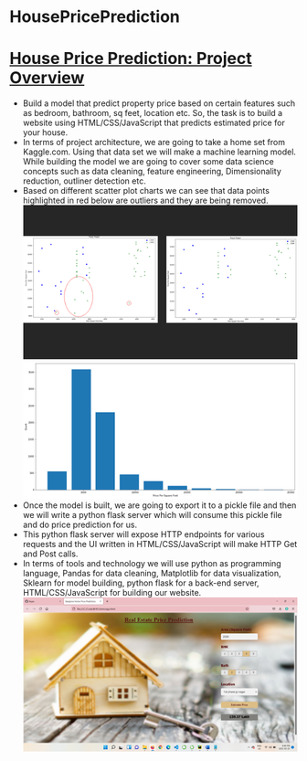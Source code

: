 # HousePricePrediction
# [House Price Prediction: Project Overview](https://github.com/KrutikaDesai02/HousePricePrediction)
* Build a model that predict property price based on certain features such as bedroom, bathroom, sq feet, location etc. So, the task is to build a website using HTML/CSS/JavaScript that predicts estimated price for your house.
* In terms of project architecture, we are going to take a home set from Kaggle.com. Using that data set we will make a machine learning model. While building the model we are going to cover some data science concepts such as data cleaning, feature engineering, Dimensionality reduction, outliner detection etc.
* Based on different scatter plot charts we can see that data points highlighted in red below are outliers and they are being removed.
![](/images/1%20tbr52QE8lXy60Ta-zOqsbA.png)
![](/images/1%20rVSk8IsLuNwgtU8zgEAtkw.png)
* Once the model is built, we are going to export it to a pickle file and then we will write a python flask server which will consume this pickle file and do price prediction for us.
* This python flask server will expose HTTP endpoints for various requests and the UI written in HTML/CSS/JavaScript will make HTTP Get and Post calls.
* In terms of tools and technology we will use python as programming language, Pandas for data cleaning, Matplotlib for data visualization, Sklearn for model building, python flask for a back-end server, HTML/CSS/JavaScript for building our website.
![](/images/1%20AqpJttBeVD5wLXIcnwWZHA.png)
